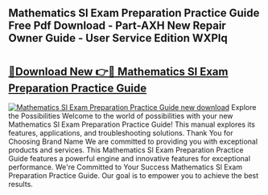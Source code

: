 ## Mathematics Sl Exam Preparation Practice Guide Free Pdf Download - Part-AXH New Repair Owner Guide - User Service Edition WXPlq

# <h2><a href="http://bc76607.oget.top/?id=Mathematics+Sl+Exam+Preparation+Practice+Guide">🔗Download New 👉🔴 Mathematics Sl Exam Preparation Practice Guide</a></h2>

[![Mathematics Sl Exam Preparation Practice Guide new download](https://i.imgur.com/5g1atiW.png)](http://bc76607.oget.top/?id=Mathematics+Sl+Exam+Preparation+Practice+Guide)
Explore the Possibilities Welcome to the world of possibilities with your new Mathematics Sl Exam Preparation Practice Guide! This manual explores its features, applications, and troubleshooting solutions. Thank You for Choosing Brand Name We are committed to providing you with exceptional products and services. This Mathematics Sl Exam Preparation Practice Guide features a powerful engine and innovative features for exceptional performance. We're Committed to Your Success Mathematics Sl Exam Preparation Practice Guide. Our goal is to empower you to achieve the best results.
